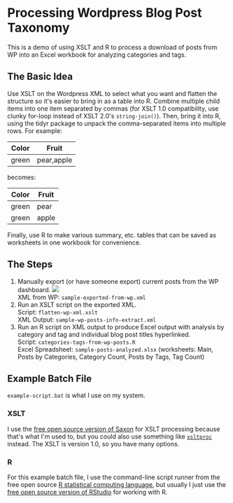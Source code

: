 # Processing Wordpress Blog Post Taxonomy #
This is a demo of using XSLT and R to process a download of posts from WP into an Excel workbook for analyzing categories and tags.
## The Basic Idea ##
Use XSLT on the Wordpress XML to select what you want and flatten the structure so it's easier to bring in as a table into R. Combine multiple child items into one item separated by commas (for XSLT 1.0 compatibility, use clunky for-loop instead of XSLT 2.0's `string-join()`). Then, bring it into R, using the tidyr package to unpack the comma-separated items into multiple rows. For example:

Color | Fruit
------|-------------
green | pear,apple |

becomes:

Color | Fruit
------|-------------
green | pear |
green | apple |

Finally, use R to make various summary, etc. tables that can be saved as worksheets in one workbook for convenience.
## The Steps ##

1. Manually export (or have someone export) current posts from the WP dashboard.
![](https://i.imgur.com/RE5XCaL.png)<br>
XML from WP: `sample-exported-from-wp.xml`
1. Run an XSLT script on the exported XML.<br>
Script: `flatten-wp-xml.xslt` <br>
XML Output: `sample-wp-posts-info-extract.xml`
2. Run an R script on XML output to produce Excel output with analysis by category and tag and individual blog post titles hyperlinked.<br>
Script: `categories-tags-from-wp-posts.R`<br>
Excel Spreadsheet: `sample-posts-analyzed.xlsx` (worksheets: Main, Posts by Categories, Category Count, Posts by Tags, Tag Count)

## Example Batch File ##

`example-script.bat` is what I use on my system.

### XSLT ###

I use the [free open source version of Saxon](http://saxon.sourceforge.net/) for XSLT processing because that's what I'm used to, but you could also use something like [`xsltproc`](http://xmlsoft.org/XSLT/xsltproc.html) instead. The XSLT is version 1.0, so you have many options.

### R ###

For this example batch file, I use the command-line script runner from the free open source [R statistical computing language](https://www.r-project.org/), but usually I just use the [free open source version of RStudio](https://www.rstudio.com/products/RStudio/#Desktop) for working with R.

